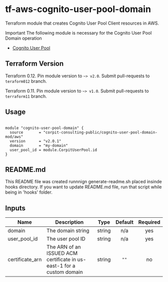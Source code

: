 
# tf-aws-cognito-user-pool-domain

Terraform module that creates Cognito User Pool Client resources in AWS.

Important
  The following module is necessary for the Cognito User Pool Domain operation

* [Cognito User Pool](https://registry.terraform.io/modules/corpit-consulting-public/cognito-user-pool/aws/0.1.0)
  
## Terraform Version

Terraform 0.12. Pin module version to `~> v2.0`. Submit pull-requests to `teraform012` branch.

Terraform 0.11. Pin module version to `~> v1.0`. Submit pull-requests to `terraform11` branch.
## Usage

```hcl

module "cognito-user-pool-domain" {
  source       = "corpit-consulting-public/cognito-user-pool-domain-mod/aws"
  version      = "v2.0.1"
  domain       = "my-domain"
  user_pool_id = module.CorpitUserPool.id
}

```

## README.md
This README file was created runnnign generate-readme.sh placed insinde hooks directory.
If you want to update README.md file, run that script while being in 'hooks' folder.
## Inputs

| Name | Description | Type | Default | Required |
|------|-------------|:----:|:-----:|:-----:|
| domain | The domain string | string | n/a | yes |
| user\_pool\_id | The user pool ID | string | n/a | yes |
| certificate\_arn | The ARN of an ISSUED ACM certificate in us-east-1 for a custom domain | string | `""` | no |

